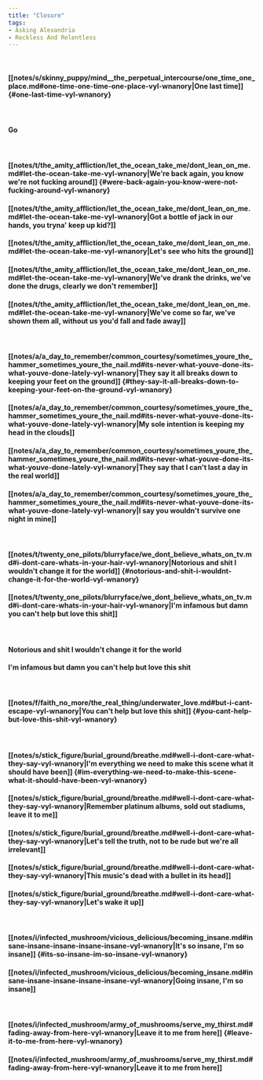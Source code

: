 ```yaml
---
title: "Closure"
tags:
- Asking Alexandria
- Reckless And Relentless
---
```

&nbsp;
#### [[notes/s/skinny_puppy/mind__the_perpetual_intercourse/one_time_one_place.md#one-time-one-time-one-place-vyl-wnanory|One last time]] {#one-last-time-vyl-wnanory}
&nbsp;
#### Go
&nbsp;
#### [[notes/t/the_amity_affliction/let_the_ocean_take_me/dont_lean_on_me.md#let-the-ocean-take-me-vyl-wnanory|We're back again, you know we're not fucking around]] {#were-back-again-you-know-were-not-fucking-around-vyl-wnanory}
#### [[notes/t/the_amity_affliction/let_the_ocean_take_me/dont_lean_on_me.md#let-the-ocean-take-me-vyl-wnanory|Got a bottle of jack in our hands, you tryna' keep up kid?]]
#### [[notes/t/the_amity_affliction/let_the_ocean_take_me/dont_lean_on_me.md#let-the-ocean-take-me-vyl-wnanory|Let's see who hits the ground]]
#### [[notes/t/the_amity_affliction/let_the_ocean_take_me/dont_lean_on_me.md#let-the-ocean-take-me-vyl-wnanory|We've drank the drinks, we've done the drugs, clearly we don't remember]]
#### [[notes/t/the_amity_affliction/let_the_ocean_take_me/dont_lean_on_me.md#let-the-ocean-take-me-vyl-wnanory|We've come so far, we've shown them all, without us you'd fall and fade away]]
&nbsp;
#### [[notes/a/a_day_to_remember/common_courtesy/sometimes_youre_the_hammer_sometimes_youre_the_nail.md#its-never-what-youve-done-its-what-youve-done-lately-vyl-wnanory|They say it all breaks down to keeping your feet on the ground]] {#they-say-it-all-breaks-down-to-keeping-your-feet-on-the-ground-vyl-wnanory}
#### [[notes/a/a_day_to_remember/common_courtesy/sometimes_youre_the_hammer_sometimes_youre_the_nail.md#its-never-what-youve-done-its-what-youve-done-lately-vyl-wnanory|My sole intention is keeping my head in the clouds]]
#### [[notes/a/a_day_to_remember/common_courtesy/sometimes_youre_the_hammer_sometimes_youre_the_nail.md#its-never-what-youve-done-its-what-youve-done-lately-vyl-wnanory|They say that I can't last a day in the real world]]
#### [[notes/a/a_day_to_remember/common_courtesy/sometimes_youre_the_hammer_sometimes_youre_the_nail.md#its-never-what-youve-done-its-what-youve-done-lately-vyl-wnanory|I say you wouldn't survive one night in mine]]
&nbsp;
#### [[notes/t/twenty_one_pilots/blurryface/we_dont_believe_whats_on_tv.md#i-dont-care-whats-in-your-hair-vyl-wnanory|Notorious and shit I wouldn't change it for the world]] {#notorious-and-shit-i-wouldnt-change-it-for-the-world-vyl-wnanory}
#### [[notes/t/twenty_one_pilots/blurryface/we_dont_believe_whats_on_tv.md#i-dont-care-whats-in-your-hair-vyl-wnanory|I'm infamous but damn you can't help but love this shit]]
&nbsp;
#### Notorious and shit I wouldn't change it for the world
#### I'm infamous but damn you can't help but love this shit
&nbsp;
#### [[notes/f/faith_no_more/the_real_thing/underwater_love.md#but-i-cant-escape-vyl-wnanory|You can't help but love this shit]] {#you-cant-help-but-love-this-shit-vyl-wnanory}
&nbsp;
#### [[notes/s/stick_figure/burial_ground/breathe.md#well-i-dont-care-what-they-say-vyl-wnanory|I'm everything we need to make this scene what it should have been]] {#im-everything-we-need-to-make-this-scene-what-it-should-have-been-vyl-wnanory}
#### [[notes/s/stick_figure/burial_ground/breathe.md#well-i-dont-care-what-they-say-vyl-wnanory|Remember platinum albums, sold out stadiums, leave it to me]]
#### [[notes/s/stick_figure/burial_ground/breathe.md#well-i-dont-care-what-they-say-vyl-wnanory|Let's tell the truth, not to be rude but we're all irrelevant]]
#### [[notes/s/stick_figure/burial_ground/breathe.md#well-i-dont-care-what-they-say-vyl-wnanory|This music's dead with a bullet in its head]]
#### [[notes/s/stick_figure/burial_ground/breathe.md#well-i-dont-care-what-they-say-vyl-wnanory|Let's wake it up]]
&nbsp;
#### [[notes/i/infected_mushroom/vicious_delicious/becoming_insane.md#insane-insane-insane-insane-insane-vyl-wnanory|It's so insane, I'm so insane]] {#its-so-insane-im-so-insane-vyl-wnanory}
#### [[notes/i/infected_mushroom/vicious_delicious/becoming_insane.md#insane-insane-insane-insane-insane-vyl-wnanory|Going insane, I'm so insane]]
&nbsp;
#### [[notes/i/infected_mushroom/army_of_mushrooms/serve_my_thirst.md#fading-away-from-here-vyl-wnanory|Leave it to me from here]] {#leave-it-to-me-from-here-vyl-wnanory}
#### [[notes/i/infected_mushroom/army_of_mushrooms/serve_my_thirst.md#fading-away-from-here-vyl-wnanory|Leave it to me from here]]
